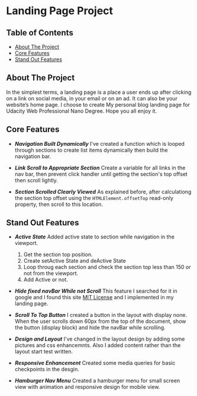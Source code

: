 # Landing Page Project

## Table of Contents

* [About The Project](#AboutTheProject)
* [Core Features](#CoreFeatures)
* [Stand Out Features](#StandOutFeatures)

## About The Project

In the simplest terms, a landing page is a place a user ends up after clicking on a link on social media, in your email or on an ad. It can also be your website’s home page.
I choose to create My personal blog landing page for Udacity Web Professional Nano Degree. Hope you all enjoy it.

## Core Features

- ***Navigation Built Dynamically***
    I've created a function which is looped through sections to create list items dynamically then build the navigation bar.
    
    
- ***Link Scroll to Appropriate Section***
Create a variable for all links in the nav bar, then prevent click handler until getting the section's top offset then scroll lightly.


- ***Section Scrolled Clearly Viewed***
    As explained before, after calculationg the section top offset using the `HTMLElement.offsetTop` read-only property, then scroll to this location.
    
## Stand Out Features

- ***Active State***
 Added active state to section while navigation in the viewport. 

    1. Get the section top position.
    2. Create setActive State and deActive State
    3. Loop throug each section and check the section top less than 150 or not from the viewport.
    4. Add Active or not.

- ***Hide fixed navBar While not Scroll***
    This feature I searched for it in google and I found this site [MIT License](https://gomakethings.com)
    and I implemented in my landing page.
    
- ***Scroll To Top Button***
    I created a button in the layout with display none. When the user scrolls down 60px from the top of the document, show the button (display block) and hide the navBar while scrolling.
    
- ***Design and Layout***
I've changed in the layout design by adding some pictures and css enhancemnts. Also I added content rather than the layout start test written.


- ***Responsive Enhancement***
Created some media queries for basic checkpoints in the desgin.

- ***Hamburger Nav Menu***
Created a hamburger menu for small screen view with animation and responsive design for mobile view.